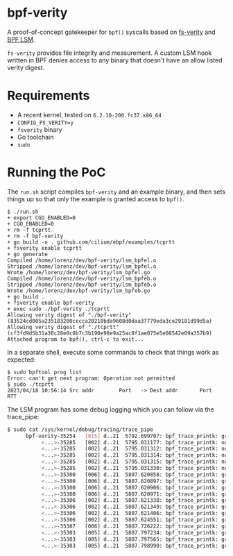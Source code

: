 bpf-verity
===

A proof-of-concept gatekeeper for `bpf()` syscalls based on [fs-verity] and [BPF LSM][lsm].

`fs-verity` provides file integrity and measurement. A custom LSM hook written
in BPF denies access to any binary that doesn't have an allow listed verity digest.

# Requirements

* A recent kernel, tested on `6.2.10-200.fc37.x86_64`
* `CONFIG_FS_VERITY=y`
* `fsverity` binary
* Go toolchain
* `sudo`

# Running the PoC

The `run.sh` script compiles `bpf-verity` and an example binary, and then sets
things up so that only the example is granted access to `bpf()`.

```
$ ./run.sh
+ export CGO_ENABLED=0
+ CGO_ENABLED=0
+ rm -f tcprtt
+ rm -f bpf-verity
+ go build -o . github.com/cilium/ebpf/examples/tcprtt
+ fsverity enable tcprtt
+ go generate
Compiled /home/lorenz/dev/bpf-verity/lsm_bpfel.o
Stripped /home/lorenz/dev/bpf-verity/lsm_bpfel.o
Wrote /home/lorenz/dev/bpf-verity/lsm_bpfel.go
Compiled /home/lorenz/dev/bpf-verity/lsm_bpfeb.o
Stripped /home/lorenz/dev/bpf-verity/lsm_bpfeb.o
Wrote /home/lorenz/dev/bpf-verity/lsm_bpfeb.go
+ go build .
+ fsverity enable bpf-verity
+ exec sudo ./bpf-verity ./tcprtt
Allowing verity digest of "./bpf-verity" (83524cd005a235183200cecca20210bda9608d0daa37779eda3ce29181d99d5a)
Allowing verity digest of "./tcprtt" (cf3fd9d5b31a30c28e0c0b7c3b190e98e9a25ac8f1ae075e5e08542e09a357b9)
Attached program to bpf(), ctrl-c to exit...
```

In a separate shell, execute some commands to check that things work as expected:

```
$ sudo bpftool prog list
Error: can't get next program: Operation not permitted
$ sudo ./tcprtt
2023/04/18 10:56:14 Src addr        Port   -> Dest addr       Port   RTT
```

The LSM program has some debug logging which you can follow via the trace_pipe:

```sh
$ sudo cat /sys/kernel/debug/tracing/trace_pipe
      bpf-verity-35254   [015] d..21  5792.699707: bpf_trace_printk: granting access
           <...>-35285   [002] d..21  5795.031177: bpf_trace_printk: no verity information
           <...>-35285   [002] d..21  5795.031312: bpf_trace_printk: no verity information
           <...>-35285   [002] d..21  5795.031314: bpf_trace_printk: no verity information
           <...>-35285   [002] d..21  5795.031315: bpf_trace_printk: no verity information
           <...>-35285   [002] d..21  5795.031330: bpf_trace_printk: no verity information
           <...>-35300   [006] d..21  5807.620858: bpf_trace_printk: granting access
           <...>-35300   [006] d..21  5807.620897: bpf_trace_printk: granting access
           <...>-35300   [006] d..21  5807.620906: bpf_trace_printk: granting access
           <...>-35300   [006] d..21  5807.620971: bpf_trace_printk: granting access
           <...>-35306   [002] d..21  5807.621338: bpf_trace_printk: granting access
           <...>-35306   [002] d..21  5807.621349: bpf_trace_printk: granting access
           <...>-35306   [002] d..21  5807.621406: bpf_trace_printk: granting access
           <...>-35306   [002] d..21  5807.624551: bpf_trace_printk: granting access
           <...>-35307   [006] d..21  5807.726222: bpf_trace_printk: granting access
           <...>-35303   [005] d..21  5807.797234: bpf_trace_printk: granting access
           <...>-35303   [005] d..21  5807.797565: bpf_trace_printk: granting access
           <...>-35303   [005] d..21  5807.798990: bpf_trace_printk: granting access
```

[fs-verity]: https://www.kernel.org/doc/html/latest/filesystems/fsverity.html
[lsm]: https://docs.kernel.org/bpf/prog_lsm.html
